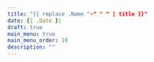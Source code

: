 ```yaml
---
title: "{{ replace .Name "-" " " | title }}"
date: {{ .Date }}
draft: true
main_menu: true
main_menu_order: 10
description: ""
---
```


